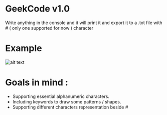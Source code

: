 # GeekCode v1.0
Write anything in the console and it will print it and export it to a .txt file with # ( only one supported for now ) character

# Example 
![alt text](https://i.imgur.com/Jr41h4N.png)

# Goals in mind : 
* Supporting essential alphanumeric characters.
* Including keywords to draw some patterns / shapes.
* Supporting different characters representation beside #

